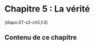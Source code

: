 # Chapitre 5 : La vérité

[diapo:ST-s3-ch5,h3]

## Contenu de ce chapitre

<script>subPages()</script>